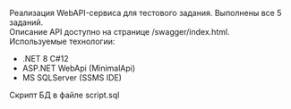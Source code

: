 Реализация WebAPI-сервиса для тестового задания. Выполнены все 5 заданий. <br>
Описание API доступно на странице /swagger/index.html. <br>
Используемые технологии: <br>
- .NET 8 C#12
- ASP.NET WebApi (MinimalApi)
- MS SQLServer (SSMS IDE)
  
Скрипт БД в файле script.sql
